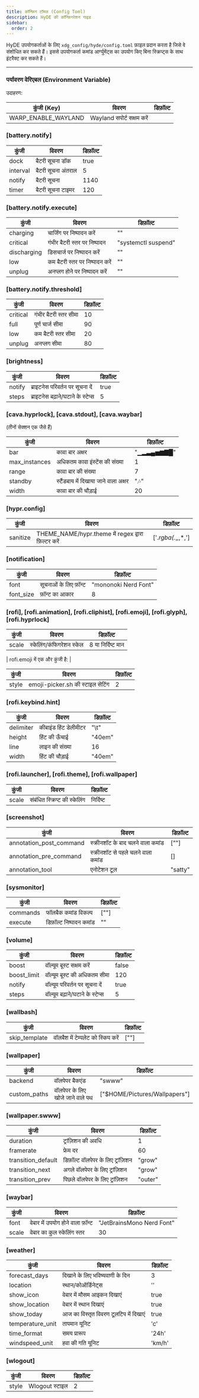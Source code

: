 ```yaml
---
title: कॉन्फ़िग टॉमल (Config Toml)
description: HyDE की कॉन्फ़िगरेशन गाइड
sidebar:
  order: 2
---
```


<link rel="stylesheet" href="/src/styles/tables.css">

HyDE उपयोगकर्ताओं के लिए `xdg_config/hyde/config.toml` फ़ाइल प्रदान करता है जिसे वे संशोधित कर सकते हैं। इससे उपयोगकर्ता कमांड आर्ग्युमेंट्स का उपयोग किए बिना स्क्रिप्ट्स के साथ इंटरैक्ट कर सकते हैं।

---

### पर्यावरण वेरिएबल (Environment Variable)

उदाहरण:

| कुंजी (Key)           | विवरण                         | डिफ़ॉल्ट |
| --------------------- | ----------------------------- | -------- |
| WARP_ENABLE_WAYLAND   | Wayland सपोर्ट सक्षम करें     |          |

### [battery.notify]

| कुंजी     | विवरण                          | डिफ़ॉल्ट |
| --------- | ------------------------------ | -------- |
| dock      | बैटरी सूचना डॉक               | true     |
| interval  | बैटरी सूचना अंतराल            | 5        |
| notify    | बैटरी सूचना                   | 1140     |
| timer     | बैटरी सूचना टाइमर             | 120      |

### [battery.notify.execute]

| कुंजी         | विवरण                                     | डिफ़ॉल्ट               |
| ------------- | ----------------------------------------- | ---------------------- |
| charging      | चार्जिंग पर निष्पादन करें                 | ""                     |
| critical      | गंभीर बैटरी स्तर पर निष्पादन              | "systemctl suspend"    |
| discharging   | डिसचार्ज पर निष्पादन करें                 | ""                     |
| low           | कम बैटरी स्तर पर निष्पादन करें            | ""                     |
| unplug        | अनप्लग होने पर निष्पादन करें              | ""                     |

### [battery.notify.threshold]

| कुंजी     | विवरण                                  | डिफ़ॉल्ट |
| --------- | -------------------------------------- | -------- |
| critical  | गंभीर बैटरी स्तर सीमा                  | 10       |
| full      | पूर्ण चार्ज सीमा                       | 90       |
| low       | कम बैटरी स्तर सीमा                    | 20       |
| unplug    | अनप्लग सीमा                           | 80       |

### [brightness]

| कुंजी     | विवरण                                     | डिफ़ॉल्ट |
| --------- | ----------------------------------------- | -------- |
| notify    | ब्राइटनेस परिवर्तन पर सूचना दें           | true     |
| steps     | ब्राइटनेस बढ़ाने/घटाने के स्टेप्स         | 5        |

### [cava.hyprlock], [cava.stdout], [cava.waybar]

(तीनों सेक्शन एक जैसे हैं)

| कुंजी           | विवरण                                | डिफ़ॉल्ट     |
| --------------- | ------------------------------------ | ------------ |
| bar             | कावा बार अक्षर                      | "▁▂▃▄▅▆▇█"  |
| max_instances   | अधिकतम कावा इंस्टेंस की संख्या       | 1            |
| range           | कावा बार की संख्या                   | 7            |
| standby         | स्टैंडबाय में दिखाया जाने वाला अक्षर | "🎶"         |
| width           | कावा बार की चौड़ाई                   | 20           |

### [hypr.config]

| कुंजी     | विवरण                                                 | डिफ़ॉल्ट                   |
| --------- | ----------------------------------------------------- | -------------------------- |
| sanitize  | THEME_NAME/hypr.theme में regex द्वारा फ़िल्टर करें    | ['.*rgba\(.*,*,*,*,']      |

### [notification]

| कुंजी       | विवरण                         | डिफ़ॉल्ट                  |
| ----------- | ----------------------------- | ------------------------- |
| font        | सूचनाओं के लिए फ़ॉन्ट         | "mononoki Nerd Font"      |
| font_size   | फ़ॉन्ट का आकार                | 8                         |

### [rofi], [rofi.animation], [rofi.cliphist], [rofi.emoji], [rofi.glyph], [rofi.hyprlock]

| कुंजी   | विवरण                                | डिफ़ॉल्ट |
| ------- | ------------------------------------- | -------- |
| scale   | स्केलिंग/कंफिगरेशन स्केल              | 8 या निर्दिष्ट मान |

| rofi.emoji में एक और कुंजी है: |

| कुंजी   | विवरण                                  | डिफ़ॉल्ट |
| ------- | -------------------------------------- | -------- |
| style   | emoji-picker.sh की स्टाइल सेटिंग       | 2        |

### [rofi.keybind.hint]

| कुंजी      | विवरण                           | डिफ़ॉल्ट |
| ---------- | ------------------------------- | -------- |
| delimiter  | कीबाइंड हिंट डेलीमीटर           | "\t"     |
| height     | हिंट की ऊँचाई                    | "40em"   |
| line       | लाइन की संख्या                   | 16       |
| width      | हिंट की चौड़ाई                   | "40em"   |

### [rofi.launcher], [rofi.theme], [rofi.wallpaper]

| कुंजी   | विवरण                              | डिफ़ॉल्ट |
| ------- | ---------------------------------- | -------- |
| scale   | संबंधित स्क्रिप्ट की स्केलिंग      | निर्दिष्ट |

### [screenshot]

| कुंजी                  | विवरण                                   | डिफ़ॉल्ट |
| ---------------------- | ---------------------------------------- | -------- |
| annotation_post_command | स्क्रीनशॉट के बाद चलने वाला कमांड       | [""]     |
| annotation_pre_command  | स्क्रीनशॉट से पहले चलने वाला कमांड      | []       |
| annotation_tool         | एनोटेशन टूल                            | "satty"  |

### [sysmonitor]

| कुंजी     | विवरण                                           | डिफ़ॉल्ट |
| --------- | ----------------------------------------------- | -------- |
| commands  | फॉलबैक कमांड विकल्प                            | [""]     |
| execute   | डिफ़ॉल्ट निष्पादन कमांड                         | ""       |

### [volume]

| कुंजी         | विवरण                                     | डिफ़ॉल्ट |
| ------------- | ----------------------------------------- | -------- |
| boost         | वॉल्यूम बूस्ट सक्षम करें                   | false    |
| boost_limit   | वॉल्यूम बूस्ट की अधिकतम सीमा              | 120      |
| notify        | वॉल्यूम परिवर्तन पर सूचना दें              | true     |
| steps         | वॉल्यूम बढ़ाने/घटाने के स्टेप्स            | 5        |

### [wallbash]

| कुंजी           | विवरण                                          | डिफ़ॉल्ट |
| --------------- | ---------------------------------------------- | -------- |
| skip_template   | वॉलबैश में टेम्पलेट को स्किप करें              | [""]     |

### [wallpaper]

| कुंजी           | विवरण                                          | डिफ़ॉल्ट                           |
| --------------- | ---------------------------------------------- | ---------------------------------- |
| backend         | वॉलपेपर बैकएंड                               | "swww"                            |
| custom_paths    | वॉलपेपर के लिए खोजे जाने वाले पथ              | ["$HOME/Pictures/Wallpapers"]     |

### [wallpaper.swww]

| कुंजी                | विवरण                                      | डिफ़ॉल्ट     |
| -------------------- | ------------------------------------------ | ------------ |
| duration             | ट्रांज़िशन की अवधि                         | 1            |
| framerate            | फ्रेम दर                                   | 60           |
| transition_default   | डिफ़ॉल्ट वॉलपेपर के लिए ट्रांज़िशन        | "grow"       |
| transition_next      | अगले वॉलपेपर के लिए ट्रांज़िशन            | "grow"       |
| transition_prev      | पिछले वॉलपेपर के लिए ट्रांज़िशन           | "outer"      |

### [waybar]

| कुंजी   | विवरण                          | डिफ़ॉल्ट                   |
| ------- | ------------------------------ | -------------------------- |
| font    | वेबार में उपयोग होने वाला फ़ॉन्ट | "JetBrainsMono Nerd Font"  |
| scale   | वेबार का कुल स्केलिंग स्तर     | 30                         |

### [weather]

| कुंजी              | विवरण                                      | डिफ़ॉल्ट   |
| ------------------ | ------------------------------------------ | ---------- |
| forecast_days      | दिखाने के लिए भविष्यवाणी के दिन            | 3          |
| location           | स्थान/कोऑर्डिनेट्स                         | ''         |
| show_icon          | वेबार में मौसम आइकन दिखाएं                 | true       |
| show_location      | वेबार में स्थान दिखाएं                     | true       |
| show_today         | आज का विस्तृत विवरण टूलटिप में दिखाएं     | true       |
| temperature_unit   | तापमान यूनिट                               | 'c'        |
| time_format        | समय प्रारूप                                | '24h'      |
| windspeed_unit     | हवा की गति यूनिट                           | 'km/h'     |

### [wlogout]

| कुंजी   | विवरण           | डिफ़ॉल्ट |
| ------- | ---------------- | -------- |
| style   | Wlogout स्टाइल  | 2        |
